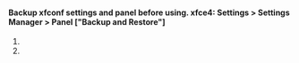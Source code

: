 #### Backup xfconf settings and panel before using. xfce4: Settings > Settings Manager > Panel ["Backup and Restore"]
1. 
2. 
